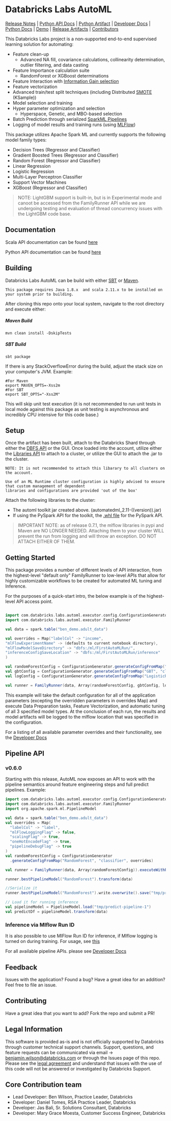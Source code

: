 # Databricks Labs AutoML
[Release Notes](RELEASE_NOTES.md) |
[Python API Docs](python/docs/APIDOCs.md) |
[Python Artifact](python/dist/pyAutoML-0.1.0-py3-none-any.whl) |
[Developer Docs](APIDOCS.md) |
[Python Docs](python/docs/APIDOCs.md) |
[Demo](demos) |
[Release Artifacts](bin) |
[Contributors](#core-contribution-team)


This Databricks Labs project is a non-supported end-to-end supervised learning solution for automating:
* Feature clean-up 
    * Advanced NA fill, covariance calculations, collinearity determination, outlier filtering, and data casting
* Feature Importance calculation suite
    * RandomForest or XGBoost determinations
* Feature Interaction with [Information Gain selection](https://en.wikipedia.org/wiki/Kullback%E2%80%93Leibler_divergence)
* Feature vectorization
* Advanced train/test split techniques (including Distributed [SMOTE](https://en.wikipedia.org/wiki/Oversampling_and_undersampling_in_data_analysis#SMOTE) (KSample))
* Model selection and training
* Hyper parameter optimization and selection
    * Hyperspace, Genetic, and MBO-based selection
* Batch Prediction through serialized [SparkML Pipelines](https://spark.apache.org/docs/latest/ml-pipeline.html)
* Logging of model results and training runs (using [MLFlow](https://mlflow.org))

This package utilizes Apache Spark ML and currently supports the following model family types:

* Decision Trees (Regressor and Classifier)
* Gradient Boosted Trees (Regressor and Classifier)
* Random Forest (Regressor and Classifier)
* Linear Regression
* Logistic Regression
* Multi-Layer Perceptron Classifier
* Support Vector Machines
* XGBoost (Regressor and Classifier)

> NOTE: LightGBM support is built-in, but is in Experimental mode and canoot be accessed from the FamilyRunner API 
> while we are undergoing testing and evaluation of thread concurrency issues with the LightGBM code base.

## Documentation

Scala API documentation can be found [here](APIDOCS.md)

Python API documentation can be found [here](python/docs/APIDOCs.md) 


## Building

Databricks Labs AutoML can be build with either [SBT](https://www.scala-sbt.org/) or [Maven](https://maven.apache.org/).

```text
This package requires Java 1.8.x  and scala 2.11.x to be installed on your system prior to building.
```

After cloning this repo onto your local system, navigate to the root directory and execute either:

##### Maven Build
```sbtshell
mvn clean install -DskipTests
```

##### SBT Build
```sbtshell
sbt package
```
If there is any StackOverflowError during the build, adjust the stack size on your computer's JVM. Example:
```sbtshell
#For Maven
export MAVEN_OPTS=-Xss2m
#For SBT
export SBT_OPTS="-Xss2M"
```


This will skip unit test execution (it is not recommended to run unit tests in local mode against this package as unit testing is asynchronous and incredibly CPU intensive for this code base.)


## Setup

Once the artifact has been built, attach to the Databricks Shard through either the [DBFS API](https://docs.databricks.com/api/latest/dbfs.html) or the GUI.  Once loaded into the account, utilize either the [Libraries API](https://docs.databricks.com/api/latest/libraries.html#install) to attach to a cluster, or utilize the GUI to attach the .jar to the cluster.

```text
NOTE: It is not recommended to attach this libarary to all clusters on the account.  

Use of an ML Runtime cluster configuration is highly advised to ensure that custom management of dependent 
libraries and configurations are provided 'out of the box'

```

Attach the following libraries to the cluster:
* The automl toolkit jar created above. (automatedml_2.11-((version)).jar)
* If using the PySpark API for the toolkit, the [.whl file](python/docs/APIDOCs.md#Setup) for the PySpark API.

> IMPORTANT NOTE: as of release 0.7.1, the mlflow libraries in pypi and Maven are NO LONGER NEEDED.  Attaching them
> to your cluster WILL prevent the run from logging and will throw an exception.  DO NOT ATTACH EITHER OF THEM.

## Getting Started

This package provides a number of different levels of API interaction, from the highest-level "default only" FamilyRunner to low-level APIs that allow for highly customizable workflows to be created for automated ML tuning and Inference.

For the purposes of a quick-start intro, the below example is of the highest-level API access point.

```scala

import com.databricks.labs.automl.executor.config.ConfigurationGenerator
import com.databricks.labs.automl.executor.FamilyRunner

val data = spark.table("ben_demo.adult_data")

val overrides = Map("labelCol" -> "income",
"mlFlowExperimentName" -> (defaults to current notebook directory),
"mlFlowModelSaveDirectory" -> "dbfs:/ml/FirstAutoMLRun/",
"inferenceConfigSaveLocation" -> "dbfs:/ml/FirstAutoMLRun/inference"
)

val randomForestConfig = ConfigurationGenerator.generateConfigFromMap("RandomForest", "classifier", overrides)
val gbtConfig = ConfigurationGenerator.generateConfigFromMap("GBT", "classifier", overrides)
val logConfig = ConfigurationGenerator.generateConfigFromMap("LogisticRegression", "classifier", overrides)

val runner = FamilyRunner(data, Array(randomForestConfig, gbtConfig, logConfig)).execute()
```
This example will take the default configuration for all of the application parameters (excepting the overridden parameters in overrides Map) and execute Data Preparation tasks, Feature Vectorization, and automatic tuning of all 3 specified model types.  At the conclusion of each run, the results and model artifacts will be logged to the mlflow location that was specified in the configuration.

For a listing of all available parameter overrides and their functionality, see the [Developer Docs](APIDOCS.md)

## Pipeline API
### v0.6.0
Starting with this release, AutoML now exposes an API to work with the pipeline semantics around 
feature engineering steps and full predict pipelines. Example: 

```scala
import com.databricks.labs.automl.executor.config.ConfigurationGenerator
import com.databricks.labs.automl.executor.FamilyRunner
import org.apache.spark.ml.PipelineModel

val data = spark.table("ben_demo.adult_data")
val overrides = Map(
  "labelCol" -> "label", 
  "mlFlowLoggingFlag" -> false,
  "scalingFlag" -> true, 
  "oneHotEncodeFlag" -> true,
  "pipelineDebugFlag" -> true
)
val randomForestConfig = ConfigurationGenerator
  .generateConfigFromMap("RandomForest", "classifier", overrides)

val runner = FamilyRunner(data, Array(randomForestConfig)).executeWithPipeline()

runner.bestPipelineModel("RandomForest").transform(data)

//Serialize it
runner.bestPipelineModel("RandomForest").write.overwrite().save("tmp/predict-pipeline-1")

// Load it for running inference
val pipelineModel = PipelineModel.load("tmp/predict-pipeline-1")
val predictDf = pipelineModel.transform(data)
```
### Inference via Mlflow Run ID
It is also possible to use MlFlow Run ID for inference, if Mlflow logging is turned on during training.
For usage, see [this](PIPELINE_API_DOCS.md#running-inference-pipeline-directly-against-an-mlflow-run-id-since-v061)

For all available pipeline APIs. please see [Developer Docs](PIPELINE_API_DOCS.md)

## Feedback

Issues with the application?  Found a bug?  Have a great idea for an addition?
Feel free to file an issue.

## Contributing
Have a great idea that you want to add?  Fork the repo and submit a PR!

## Legal Information
This software is provided as-is and is not officially supported by Databricks through customer technical support channels.
Support, questions, and feature requests can be communicated via email -> benjamin.wilson@databricks.com or through the Issues page of this repo.
Please see the [legal agreement](LICENSE.txt) and understand that issues with the use of this code will not be answered or investigated by Databricks Support.  

## Core Contribution team
* Lead Developer: Ben Wilson, Practice Leader, Databricks
* Developer: Daniel Tomes, RSA Practice Leader, Databricks
* Developer: Jas Bali, Sr. Solutions Consultant, Databricks
* Developer: Mary Grace Moesta, Customer Success Engineer, Databricks
